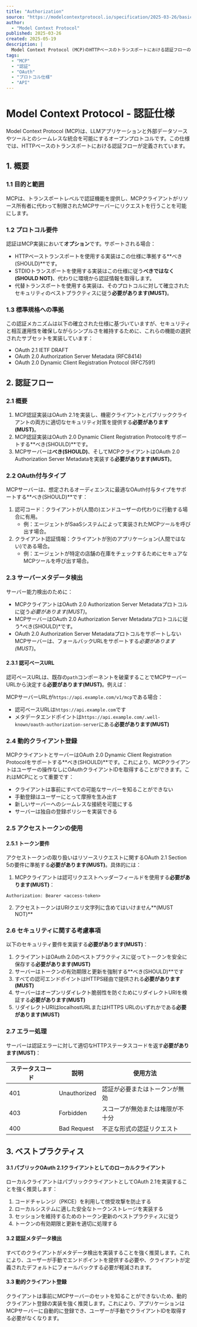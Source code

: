 ```yaml
---
title: "Authorization"
source: "https://modelcontextprotocol.io/specification/2025-03-26/basic/authorization#authorization"
author:
  - "Model Context Protocol"
published: 2025-03-26
created: 2025-05-19
description: |
  Model Context Protocol (MCP)のHTTPベースのトランスポートにおける認証フローの仕様。OAuth 2.1に基づいた認証メカニズムを定義し、クライアントがリソース所有者に代わって制限されたMCPサーバーにリクエストを行うことを可能にします。
tags:
  - "MCP"
  - "認証"
  - "OAuth"
  - "プロトコル仕様"
  - "API"
---
```


# Model Context Protocol - 認証仕様

Model Context Protocol (MCP)は、LLMアプリケーションと外部データソースやツールとのシームレスな統合を可能にするオープンプロトコルです。この仕様では、HTTPベースのトランスポートにおける認証フローが定義されています。

## 1. 概要

### 1.1 目的と範囲

MCPは、トランスポートレベルで認証機能を提供し、MCPクライアントがリソース所有者に代わって制限されたMCPサーバーにリクエストを行うことを可能にします。

### 1.2 プロトコル要件

認証はMCP実装において**オプション**です。サポートされる場合：

* HTTPベーストランスポートを使用する実装はこの仕様に準拠する**べき(SHOULD)**です。
* STDIOトランスポートを使用する実装はこの仕様に従う**べきではなく(SHOULD NOT)**、代わりに環境から認証情報を取得します。
* 代替トランスポートを使用する実装は、そのプロトコルに対して確立されたセキュリティのベストプラクティスに従う**必要があります(MUST)**。

### 1.3 標準規格への準拠

この認証メカニズムは以下の確立された仕様に基づいていますが、セキュリティと相互運用性を確保しながらシンプルさを維持するために、これらの機能の選択されたサブセットを実装しています：

* OAuth 2.1 IETF DRAFT
* OAuth 2.0 Authorization Server Metadata (RFC8414)
* OAuth 2.0 Dynamic Client Registration Protocol (RFC7591)

## 2. 認証フロー

### 2.1 概要

1. MCP認証実装はOAuth 2.1を実装し、機密クライアントとパブリッククライアントの両方に適切なセキュリティ対策を提供する**必要があります(MUST)**。
2. MCP認証実装はOAuth 2.0 Dynamic Client Registration Protocolをサポートする**べき(SHOULD)**です。
3. MCPサーバーは**べき(SHOULD)**、そしてMCPクライアントはOAuth 2.0 Authorization Server Metadataを実装する**必要があります(MUST)**。

### 2.2 OAuth付与タイプ

MCPサーバーは、想定されるオーディエンスに最適なOAuth付与タイプをサポートする**べき(SHOULD)**です：

1. 認可コード：クライアントが(人間の)エンドユーザーの代わりに行動する場合に有用。
   * 例：エージェントがSaaSシステムによって実装されたMCPツールを呼び出す場合。
2. クライアント認証情報：クライアントが別のアプリケーション(人間ではない)である場合。
   * 例：エージェントが特定の店舗の在庫をチェックするためにセキュアなMCPツールを呼び出す場合。

### 2.3 サーバーメタデータ検出

サーバー能力検出のために：

* MCPクライアントはOAuth 2.0 Authorization Server Metadataプロトコルに従う*必要があります(MUST)*。
* MCPサーバーはOAuth 2.0 Authorization Server Metadataプロトコルに従う*べき(SHOULD)*です。
* OAuth 2.0 Authorization Server MetadataプロトコルをサポートしないMCPサーバーは、フォールバックURLをサポートする*必要があります(MUST)*。

#### 2.3.1 認可ベースURL

認可ベースURLは、既存の`path`コンポーネントを破棄することでMCPサーバーURLから決定する**必要があります(MUST)**。例えば：

MCPサーバーURLが`https://api.example.com/v1/mcp`である場合：

* 認可ベースURLは`https://api.example.com`です
* メタデータエンドポイントは`https://api.example.com/.well-known/oauth-authorization-server`にある**必要があります(MUST)**

### 2.4 動的クライアント登録

MCPクライアントとサーバーはOAuth 2.0 Dynamic Client Registration Protocolをサポートする**べき(SHOULD)**です。これにより、MCPクライアントはユーザーの操作なしにOAuthクライアントIDを取得することができます。これはMCPにとって重要です：

* クライアントは事前にすべての可能なサーバーを知ることができない
* 手動登録はユーザーにとって摩擦を生み出す
* 新しいサーバーへのシームレスな接続を可能にする
* サーバーは独自の登録ポリシーを実装できる

### 2.5 アクセストークンの使用

#### 2.5.1 トークン要件

アクセストークンの取り扱いはリソースリクエストに関するOAuth 2.1 Section 5の要件に準拠する**必要があります(MUST)**。具体的には：

1. MCPクライアントは認可リクエストヘッダーフィールドを使用する**必要があります(MUST)**：

```
Authorization: Bearer <access-token>
```

2. アクセストークンはURIクエリ文字列に含めてはいけません**(MUST NOT)**

### 2.6 セキュリティに関する考慮事項

以下のセキュリティ要件を実装する**必要があります(MUST)**：

1. クライアントはOAuth 2.0のベストプラクティスに従ってトークンを安全に保存する**必要があります(MUST)**
2. サーバーはトークンの有効期限と更新を強制する**べき(SHOULD)**です
3. すべての認可エンドポイントはHTTPS経由で提供される**必要があります(MUST)**
4. サーバーはオープンリダイレクト脆弱性を防ぐためにリダイレクトURIを検証する**必要があります(MUST)**
5. リダイレクトURIはlocalhostURLまたはHTTPS URLのいずれかである**必要があります(MUST)**

### 2.7 エラー処理

サーバーは認証エラーに対して適切なHTTPステータスコードを返す**必要があります(MUST)**：

| ステータスコード | 説明 | 使用方法 |
| --- | --- | --- |
| 401 | Unauthorized | 認証が必要またはトークンが無効 |
| 403 | Forbidden | スコープが無効または権限が不十分 |
| 400 | Bad Request | 不正な形式の認証リクエスト |

## 3. ベストプラクティス

#### 3.1 パブリックOAuth 2.1クライアントとしてのローカルクライアント

ローカルクライアントはパブリッククライアントとしてOAuth 2.1を実装することを強く推奨します：

1. コードチャレンジ（PKCE）を利用して傍受攻撃を防止する
2. ローカルシステムに適した安全なトークンストレージを実装する
3. セッションを維持するためのトークン更新のベストプラクティスに従う
4. トークンの有効期限と更新を適切に処理する

#### 3.2 認証メタデータ検出

すべてのクライアントがメタデータ検出を実装することを強く推奨します。これにより、ユーザーが手動でエンドポイントを提供する必要や、クライアントが定義されたデフォルトにフォールバックする必要が軽減されます。

#### 3.3 動的クライアント登録

クライアントは事前にMCPサーバーのセットを知ることができないため、動的クライアント登録の実装を強く推奨します。これにより、アプリケーションはMCPサーバーに自動的に登録でき、ユーザーが手動でクライアントIDを取得する必要がなくなります。
